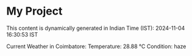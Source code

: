 # My Project

This content is dynamically generated in Indian Time (IST): 2024-11-04 16:30:53 IST


Current Weather in Coimbatore:
Temperature: 28.88 °C
Condition: haze
